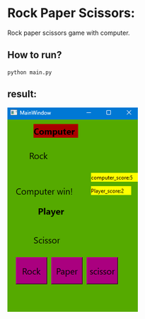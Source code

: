 # Rock Paper Scissors:

Rock paper scissors game with computer.

## How to run?
```
python main.py
```

## result:
![](https://github.com/Moein-Moatali-2006/Pylearn7/blob/main/GUI/Assignment%2019/Rock%20Paper%20Scissors/picture/result.png)
